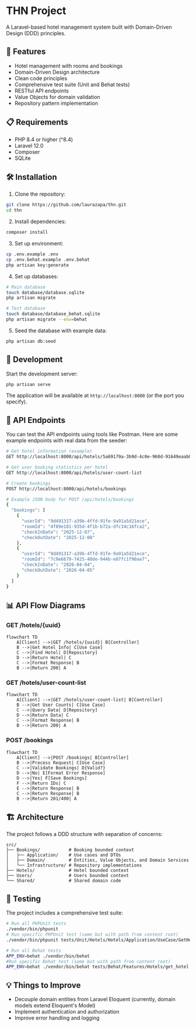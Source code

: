 # THN Project

A Laravel-based hotel management system built with Domain-Driven Design (DDD) principles.

## 🚀 Features

- Hotel management with rooms and bookings
- Domain-Driven Design architecture
- Clean code principles
- Comprehensive test suite (Unit and Behat tests)
- RESTful API endpoints
- Value Objects for domain validation
- Repository pattern implementation

## 📋 Requirements

- PHP 8.4 or higher (^8.4)
- Laravel 12.0
- Composer
- SQLite

## 🛠️ Installation

1. Clone the repository:

```bash
git clone https://github.com/laurazapa/thn.git
cd thn
```

2. Install dependencies:

```bash
composer install
```

3. Set up environment:

```bash
cp .env.example .env
cp .env.behat.example .env.behat
php artisan key:generate
```

4. Set up databases:

```bash
# Main database
touch database/database.sqlite
php artisan migrate

# Test database
touch database/database_behat.sqlite
php artisan migrate --env=behat
```

5. Seed the database with example data:

```bash
php artisan db:seed
```

## 🔧 Development

Start the development server:

```bash
php artisan serve
```

The application will be available at `http://localhost:8000` (or the port you specify).

## 📡 API Endpoints

You can test the API endpoints using tools like Postman. Here are some example endpoints with real data from the seeder:

```bash
# Get hotel information (example)
GET http://localhost:8000/api/hotels/5a69179a-3b9d-4c0e-960d-91649eaab013

# Get user booking statistics per hotel
GET http://localhost:8000/api/hotels/user-count-list

# Create bookings
POST http://localhost:8000/api/hotels/bookings

# Example JSON body for POST /api/hotels/bookings
{
  "bookings": [
    {
      "userId": "9d491317-a39b-4ffd-91fe-9a91a5d21ece",
      "roomId": "4f89e181-935d-4f1b-b72a-dfc34c16fca2",
      "checkInDate": "2025-12-07",
      "checkOutDate": "2025-12-08"
    },
    {
      "userId": "9d491317-a39b-4ffd-91fe-9a91a5d21ece",
      "roomId": "7c9e6679-7425-40de-944b-e07fc1f90ae7",
      "checkInDate": "2026-04-04",
      "checkOutDate": "2026-04-05"
    }
  ]
}
```

## 📊 API Flow Diagrams

### GET /hotels/{uuid}
```mermaid
flowchart TD
    A[Client] -->|GET /hotels/{uuid}| B[Controller]
    B -->|Get Hotel Info| C[Use Case]
    C -->|Find Hotel| D[Repository]
    D -->|Return Hotel| C
    C -->|Format Response| B
    B -->|Return 200| A
```

### GET /hotels/user-count-list
```mermaid
flowchart TD
    A[Client] -->|GET /hotels/user-count-list| B[Controller]
    B -->|Get User Counts| C[Use Case]
    C -->|Query Data| D[Repository]
    D -->|Return Data| C
    C -->|Format Response| B
    B -->|Return 200| A
```

### POST /bookings
```mermaid
flowchart TD
    A[Client] -->|POST /bookings| B[Controller]
    B -->|Process Request| C[Use Case]
    C -->|Validate Bookings| D{Valid?}
    D -->|No| E[Format Error Response]
    D -->|Yes| F[Save Bookings]
    F -->|Return IDs| C
    E -->|Return Response| B
    C -->|Return Response| B
    B -->|Return 201/400| A
```

## 🏗️ Architecture

The project follows a DDD structure with separation of concerns:

```
src/
├── Bookings/           # Booking bounded context
│   ├── Application/    # Use cases and DTOs
│   ├── Domain/         # Entities, Value Objects, and Domain Services
│   └── Infrastructure/ # Repository implementations
├── Hotels/             # Hotel bounded context
├── Users/              # Users bounded context
└── Shared/             # Shared domain code
```

## 🧪 Testing

The project includes a comprehensive test suite:

```bash
# Run all PHPUnit tests
./vendor/bin/phpunit
# Run specific PHPUnit test (same but with path from content root)
./vendor/bin/phpunit tests/Unit/Hotels/Hotels/Application/UseCase/GetHotelUseCaseTest.php

# Run all Behat tests
APP_ENV=behat ./vendor/bin/behat
#Run specific Behat test (same but with path from content root)
APP_ENV=behat ./vendor/bin/behat tests/Behat/Features/Hotels/get_hotel.feature
```

## 💡 Things to Improve

- Decouple domain entities from Laravel Eloquent (currently, domain models extend Eloquent's Model)
- Implement authentication and authorization
- Improve error handling and logging
